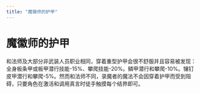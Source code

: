 ```yaml
---
title: "魔徽师的护甲"
---
```

# 魔徽师的护甲

和法师及大部分非武装人员职业相同，穿着重型护甲会很不舒服并且容易被发现：全身板条甲或板甲潜行技能-15%、攀爬技能-20%。鳞甲潜行和攀爬-10%。镶钉皮甲潜行和攀爬-5%。然而和法师不同，录魔者的魔法不会因穿着护甲而受到阻碍，只要角色在激活和调用真言时徒手触摸每个结界即可。
